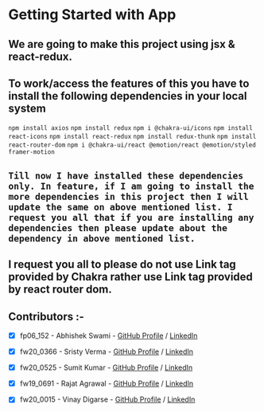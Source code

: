 # Getting Started with  App


## We are  going to make this project using jsx & react-redux.

## To work/access the features of this  you have to install the following dependencies in your local system

 `npm install axios`
 `npm install redux`
 `npm i @chakra-ui/icons`
 `npm install react-icons`
 `npm install react-redux`
 `npm install redux-thunk`
 `npm install react-router-dom`
 `npm i @chakra-ui/react @emotion/react @emotion/styled framer-motion`

## `Till now I have installed these dependencies only. In feature, if I am going to install the more dependencies in this project then I will update the same on above mentioned list. I request you all that if you are installing any dependencies then please update about the dependency in above mentioned list.`


## I request you all to please do not use Link tag provided by Chakra rather use Link tag provided by react router dom.



## Contributors :-


- [x] fp06_152 - Abhishek Swami - [GitHub Profile](https://github.com/abhi-swami) / [LinkedIn]()
- [x] fw20_0366 - Sristy Verma - [GitHub Profile]() / [LinkedIn]()
- [x] fw20_0525 - Sumit Kumar - [GitHub Profile](https://github.com/sumitkprasad123) / [LinkedIn]()
- [x] fw19_0691 - Rajat Agrawal - [GitHub Profile](https://github.com/agrawalrajat310) / [LinkedIn](https://www.linkedin.com/in/rajatagrawal310/)
- [x] fw20_0015 - Vinay Digarse - [GitHub Profile]() / [LinkedIn]()




